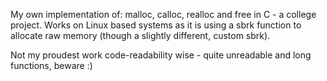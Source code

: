 My own implementation of: malloc, calloc, realloc and free in C - a college project. Works on Linux based systems as it is using a sbrk function to allocate raw memory (though a slightly different, custom sbrk).

Not my proudest work code-readability wise - quite unreadable and long functions, beware :)
